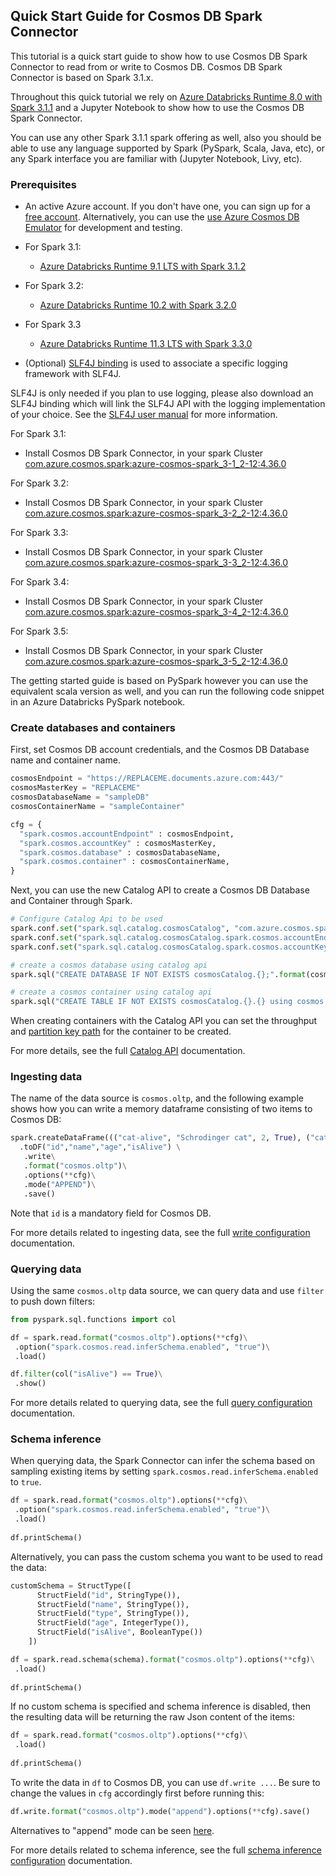 ## Quick Start Guide for Cosmos DB Spark Connector

This tutorial is a quick start guide to show how to use Cosmos DB Spark Connector to read from or write to Cosmos DB. Cosmos DB Spark Connector is based on Spark 3.1.x.

Throughout this quick tutorial we rely on [Azure Databricks Runtime 8.0 with Spark 3.1.1](https://docs.microsoft.com/azure/databricks/release-notes/runtime/8.0) and a Jupyter Notebook to show how to use the Cosmos DB Spark Connector.

You can use any other Spark 3.1.1 spark offering as well, also you should be able to use any language supported by Spark (PySpark, Scala, Java, etc), or any Spark interface you are familiar with (Jupyter Notebook, Livy, etc).

### Prerequisites

- An active Azure account. If you don't have one, you can sign up for a 
  [free account](https://azure.microsoft.com/try/cosmosdb/).
  Alternatively, you can use the
  [use Azure Cosmos DB Emulator](https://docs.microsoft.com/azure/cosmos-db/local-emulator) for development and testing.
- For Spark 3.1:
  - [Azure Databricks Runtime 9.1 LTS with Spark 3.1.2](https://docs.microsoft.com/azure/databricks/release-notes/runtime/9.1)
- For Spark 3.2:
  - [Azure Databricks Runtime 10.2 with Spark 3.2.0](https://docs.microsoft.com/azure/databricks/release-notes/runtime/10.2)
- For Spark 3.3
  - [Azure Databricks Runtime 11.3 LTS with Spark 3.3.0](https://learn.microsoft.com/azure/databricks/release-notes/runtime/11.3)


- (Optional) [SLF4J binding](https://www.slf4j.org/manual.html) is used to associate a
  specific logging framework with SLF4J.

SLF4J is only needed if you plan to use logging, please also download an SLF4J binding which will link the SLF4J API with the logging implementation of your choice. See the [SLF4J user manual](https://www.slf4j.org/manual.html) for more information.

For Spark 3.1:
- Install Cosmos DB Spark Connector, in your spark Cluster [com.azure.cosmos.spark:azure-cosmos-spark_3-1_2-12:4.36.0](https://search.maven.org/artifact/com.azure.cosmos.spark/azure-cosmos-spark_3-1_2-12/4.36.0/jar)

For Spark 3.2:
- Install Cosmos DB Spark Connector, in your spark Cluster [com.azure.cosmos.spark:azure-cosmos-spark_3-2_2-12:4.36.0](https://search.maven.org/artifact/com.azure.cosmos.spark/azure-cosmos-spark_3-2_2-12/4.36.0/jar)

For Spark 3.3:
- Install Cosmos DB Spark Connector, in your spark Cluster [com.azure.cosmos.spark:azure-cosmos-spark_3-3_2-12:4.36.0](https://search.maven.org/artifact/com.azure.cosmos.spark/azure-cosmos-spark_3-3_2-12/4.36.0/jar)
  
For Spark 3.4:
- Install Cosmos DB Spark Connector, in your spark Cluster [com.azure.cosmos.spark:azure-cosmos-spark_3-4_2-12:4.36.0](https://search.maven.org/artifact/com.azure.cosmos.spark/azure-cosmos-spark_3-4_2-12/4.36.0/jar)

For Spark 3.5:
- Install Cosmos DB Spark Connector, in your spark Cluster [com.azure.cosmos.spark:azure-cosmos-spark_3-5_2-12:4.36.0](https://search.maven.org/artifact/com.azure.cosmos.spark/azure-cosmos-spark_3-5_2-12/4.36.0/jar)


The getting started guide is based on PySpark however you can use the equivalent scala version as well, and you can run the following code snippet in an Azure Databricks PySpark notebook.

### Create databases and containers

First, set Cosmos DB account credentials, and the Cosmos DB Database name and container name.

```python
cosmosEndpoint = "https://REPLACEME.documents.azure.com:443/"
cosmosMasterKey = "REPLACEME"
cosmosDatabaseName = "sampleDB"
cosmosContainerName = "sampleContainer"

cfg = {
  "spark.cosmos.accountEndpoint" : cosmosEndpoint,
  "spark.cosmos.accountKey" : cosmosMasterKey,
  "spark.cosmos.database" : cosmosDatabaseName,
  "spark.cosmos.container" : cosmosContainerName,
}
```

Next, you can use the new Catalog API to create a Cosmos DB Database and Container through Spark.

```python
# Configure Catalog Api to be used
spark.conf.set("spark.sql.catalog.cosmosCatalog", "com.azure.cosmos.spark.CosmosCatalog")
spark.conf.set("spark.sql.catalog.cosmosCatalog.spark.cosmos.accountEndpoint", cosmosEndpoint)
spark.conf.set("spark.sql.catalog.cosmosCatalog.spark.cosmos.accountKey", cosmosMasterKey)

# create a cosmos database using catalog api
spark.sql("CREATE DATABASE IF NOT EXISTS cosmosCatalog.{};".format(cosmosDatabaseName))

# create a cosmos container using catalog api
spark.sql("CREATE TABLE IF NOT EXISTS cosmosCatalog.{}.{} using cosmos.oltp TBLPROPERTIES(partitionKeyPath = '/id', manualThroughput = '1100')".format(cosmosDatabaseName, cosmosContainerName))
```

When creating containers with the Catalog API you can set the throughput and [partition key path](https://docs.microsoft.com/azure/cosmos-db/partitioning-overview#choose-partitionkey) for the container to be created.

For more details, see the full [Catalog API](https://github.com/Azure/azure-sdk-for-java/blob/main/sdk/cosmos/azure-cosmos-spark_3_2-12/docs/catalog-api.md) documentation.

### Ingesting data

The name of the data source is `cosmos.oltp`, and the following example shows how you can write a memory dataframe consisting of two items to Cosmos DB:

```python
spark.createDataFrame((("cat-alive", "Schrodinger cat", 2, True), ("cat-dead", "Schrodinger cat", 2, False)))\
  .toDF("id","name","age","isAlive") \
   .write\
   .format("cosmos.oltp")\
   .options(**cfg)\
   .mode("APPEND")\
   .save()
```

Note that `id` is a mandatory field for Cosmos DB.

For more details related to ingesting data, see the full [write configuration](https://aka.ms/azure-cosmos-spark-3-config#write-config) documentation.

### Querying data

Using the same `cosmos.oltp` data source, we can query data and use `filter` to push down filters:

```python
from pyspark.sql.functions import col

df = spark.read.format("cosmos.oltp").options(**cfg)\
 .option("spark.cosmos.read.inferSchema.enabled", "true")\
 .load()

df.filter(col("isAlive") == True)\
 .show()
```

For more details related to querying data, see the full [query configuration](https://aka.ms/azure-cosmos-spark-3-config#query-config) documentation.

### Schema inference

When querying data, the Spark Connector can infer the schema based on sampling existing items by setting `spark.cosmos.read.inferSchema.enabled` to `true`.

```python
df = spark.read.format("cosmos.oltp").options(**cfg)\
 .option("spark.cosmos.read.inferSchema.enabled", "true")\
 .load()
 
df.printSchema()
```

Alternatively, you can pass the custom schema you want to be used to read the data:

```python
customSchema = StructType([
      StructField("id", StringType()),
      StructField("name", StringType()),
      StructField("type", StringType()),
      StructField("age", IntegerType()),
      StructField("isAlive", BooleanType())
    ])

df = spark.read.schema(schema).format("cosmos.oltp").options(**cfg)\
 .load()
 
df.printSchema()
```

If no custom schema is specified and schema inference is disabled, then the resulting data will be returning the raw Json content of the items:

```python
df = spark.read.format("cosmos.oltp").options(**cfg)\
 .load()
 
df.printSchema()
```

To write the data in `df` to Cosmos DB, you can use `df.write ...`. Be sure to change the values in `cfg` accordingly first before running this:
```python
df.write.format("cosmos.oltp").mode("append").options(**cfg).save()
```
Alternatives to "append" mode can be seen [here](https://spark.apache.org/docs/latest/sql-data-sources-load-save-functions.html#save-modes).

For more details related to schema inference, see the full [schema inference configuration](https://aka.ms/azure-cosmos-spark-3-config#schema-inference-config) documentation.
